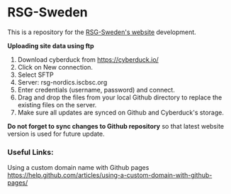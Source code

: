 # RSG-Sweden

This is a repository for the [RSG-Sweden's website](http://rsg-sweden.iscbsc.org) development.

**Uploading site data using ftp**

1. Download cyberduck from https://cyberduck.io/
2. Click on New connection.
3. Select SFTP
4. Server: rsg-nordics.iscbsc.org
5. Enter credentials (username, password) and connect.
6. Drag and drop the files from your local Github directory to replace the existing files on the server.
7. Make sure all updates are synced on Github and Cyberduck's storage.

**Do not forget to sync changes to Github repository** so that latest website version is used for future update.

### Useful Links: </br>

Using a custom domain name with Github pages https://help.github.com/articles/using-a-custom-domain-with-github-pages/
